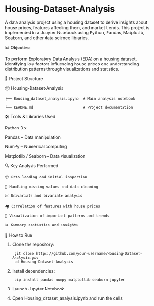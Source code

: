 # Housing-Dataset-Analysis

A data analysis project using a housing dataset to derive insights about house prices, features affecting them, and market trends. This project is implemented in a Jupyter Notebook using Python, Pandas, Matplotlib, Seaborn, and other data science libraries.

📊 Objective

To perform Exploratory Data Analysis (EDA) on a housing dataset, identifying key factors influencing house prices and understanding distribution patterns through visualizations and statistics.

📁 Project Structure

📦 Housing-Dataset-Analysis

    ├── Housing_dataset_analysis.ipynb  # Main analysis notebook
    
    └── README.md                       # Project documentation


🛠️ Tools & Libraries Used

Python 3.x

Pandas – Data manipulation

NumPy – Numerical computing

Matplotlib / Seaborn – Data visualization


🔍 Key Analysis Performed

    📦 Data loading and initial inspection
    
    🧹 Handling missing values and data cleaning
    
    📈 Univariate and bivariate analysis
    
    🏘 Correlation of features with house prices
    
    🎯 Visualization of important patterns and trends
    
    📊 Summary statistics and insights

🚀 How to Run

1. Clone the repository:

        git clone https://github.com/your-username/Housing-Dataset-Analysis.git
        cd Housing-Dataset-Analysis

2. Install dependencies:

        pip install pandas numpy matplotlib seaborn jupyter

3. Launch Jupyter Notebook

4. Open Housing_dataset_analysis.ipynb and run the cells.
